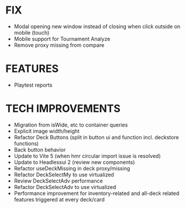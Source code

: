# FIX
- Modal opening new window instead of closing when click outside on mobile (touch)
- Mobile support for Tournament Analyze
- Remove proxy missing from compare

# FEATURES
- Playtest reports

# TECH IMPROVEMENTS
- Migration from isWide, etc to container queries
- Explicit image width/height
- Refactor Deck Buttons (split in button ui and function incl. deckstore functions)
- Back button behavior
- Update to Vite 5 (when hmr circular import issue is resolved)
- Update to Headlessui 2 (review new components)
- Refactor useDeckMissing in deck proxy/missing
- Refactor DeckSelectMy to use virtualized
- Review DeckSelectAdv performance
- Refactor DeckSelectAdv to use virtualized
- Performance improvement for inventory-related and all-deck related features triggered at every deck/card
